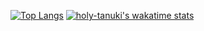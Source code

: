 [![Top Langs](https://github-readme-stats.vercel.app/api/top-langs/?username=holy-tanuki&langs_count=8)](https://github.com/holy-tanuki)
[![holy-tanuki's wakatime stats](https://github-readme-stats.vercel.app/api/wakatime?username=holy-tanuki)](https://github.com/holy-tanuki)
